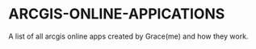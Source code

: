 # ARCGIS-ONLINE-APPlCATIONS
A list of all arcgis online apps created by Grace(me) and how they work.
